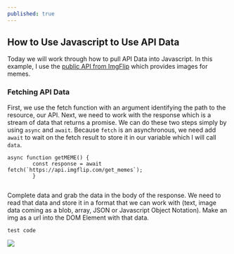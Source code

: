 ```yaml
---
published: true
---
```

## How to Use Javascript to Use API Data

Today we will work through how to pull API Data into Javascript. In this example, I use the [public API from ImgFlip](https://api.imgflip.com/get_memes) which provides images for memes. 

### Fetching API Data

First, we use the fetch function with an argument identifying the path to the resource, our API. Next, we need to work with the response which is a stream of data that returns a promise. We can do these two steps simply by using `async` and `await`. Because `fetch` is an asynchronous, we need add `await` to wait on the fetch result to store it in our variable which I will call `data`. 

```
async function getMEME() {
        const response = await fetch(`https://api.imgflip.com/get_memes`);
        }
        
```

Complete data and grab the data in the body of the response. We need to read that data and store it in a format that we can work with (text, image data coming as a blob, array, JSON or Javascript Object Notation). 
Make an img as a url into the DOM Element with that data.

```
test code
```

![]({{site.baseurl}}/https://i.imgflip.com/19ijp6.jpg)
